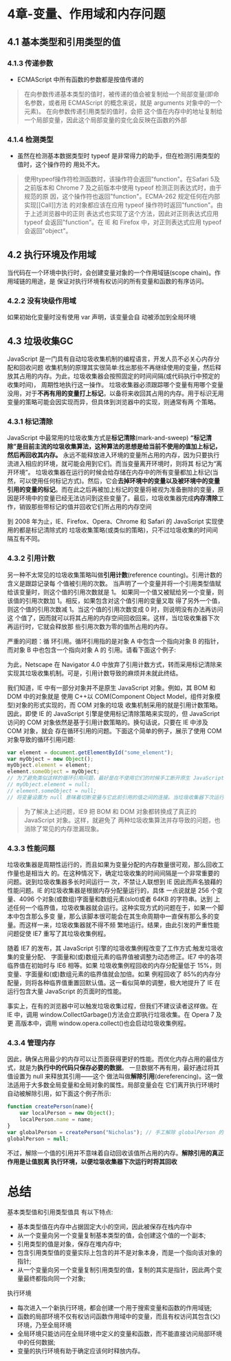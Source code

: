 # 4章-变量、作用域和内存问题

## 4.1 基本类型和引用类型的值

### 4.1.3 传递参数
- ECMAScript 中所有函数的参数都是按值传递的

>在向参数传递基本类型的值时，被传递的值会被复制给一个局部变量(即命名参数，或者用 ECMAScript 的概念来说，就是 arguments 对象中的一个元素)。
>在向参数传递引用类型的值时，会把 这个值在内存中的地址复制给一个局部变量，因此这个局部变量的变化会反映在函数的外部

### 4.1.4 检测类型
- 虽然在检测基本数据类型时 typeof 是非常得力的助手，但在检测引用类型的值时，这个操作符的 用处不大。

>使用typeof操作符检测函数时，该操作符会返回"function"。在Safari 5及 之前版本和 Chrome 7 及之前版本中使用 typeof 检测正则表达式时，由于规范的原 因，这个操作符也返回"function"。ECMA-262 规定任何在内部实现[[Call]]方法 的对象都应该在应用 typeof 操作符时返回"function"。由于上述浏览器中的正则 表达式也实现了这个方法，因此对正则表达式应用 typeof 会返回"function"。在 IE 和 Firefox 中，对正则表达式应用 typeof 会返回"object"。

## 4.2 执行环境及作用域

当代码在一个环境中执行时，会创建变量对象的一个作用域链(scope chain)。作用域链的用途，是 保证对执行环境有权访问的所有变量和函数的有序访问。

### 4.2.2 没有块级作用域
如果初始化变量时没有使用 var 声明，该变量会自 动被添加到全局环境

## 4.3 垃圾收集GC
JavaScript 是一门具有自动垃圾收集机制的编程语言，开发人员不必关心内存分配和回收问题
收集机制的原理其实很简单:找出那些不再继续使用的变量，然后释放其占用的内存。为此，垃圾收集器会按照固定的时间间隔(或代码执行中预定的收集时间)， 周期性地执行这一操作。
垃圾收集器必须跟踪哪个变量有用哪个变量没用，对于**不再有用的变量打上标记**，以备将来收回其占用的内存。用于标识无用变量的策略可能会因实现而异，但具体到浏览器中的实现，则通常有两 个策略。

### 4.3.1 标记清除
JavaScript 中最常用的垃圾收集方式是**标记清除**(mark-and-sweep)
**“标记清除”是目前主流的垃圾收集算法，这种算法的思想是给当前不使用的值加上标记，然后再回收其内存。**
永远不能释放进入环境的变量所占用的内存，因为只要执行流进入相应的环境，就可能会用到它们。而当变量离开环境时，则将其 标记为“离开环境”。
垃圾收集器在运行的时候会给存储在内存中的所有变量都加上标记(当然，可以使用任何标记方式)。然后，它会**去掉环境中的变量以及被环境中的变量引用的变量的标记**。而在此之后再被加上标记的变量将被视为准备删除的变量，原因是环境中的变量已经无法访问到这些变量了。最后，垃圾收集器完成**内存清除**工作，销毁那些带标记的值并回收它们所占用的内存空间

到 2008 年为止，IE、Firefox、Opera、Chrome 和 Safari 的 JavaScript 实现使用的都是标记清除式的 垃圾收集策略(或类似的策略)，只不过垃圾收集的时间间隔互有不同。

### 4.3.2 引用计数
另一种不太常见的垃圾收集策略叫做**引用计数**(reference counting)。引用计数的含义是跟踪记录每 个值被引用的次数。
当声明了一个变量并将一个引用类型值赋给该变量时，则这个值的引用次数就是 1。 
如果同一个值又被赋给另一个变量，则该值的引用次数加 1。相反，如果包含对这个值引用的变量又取 得了另外一个值，则这个值的引用次数减 1。当这个值的引用次数变成 0 时，则说明没有办法再访问这 个值了，因而就可以将其占用的内存空间回收回来。这样，当垃圾收集器下次再运行时，它就会释放那 些引用次数为零的值所占用的内存。

严重的问题：循 环引用。循环引用指的是对象 A 中包含一个指向对象 B 的指针，而对象 B 中也包含一个指向对象 A 的 引用。请看下面这个例子:

为此，Netscape 在 Navigator 4.0 中放弃了引用计数方式，转而采用标记清除来实现其垃圾收集机制。可是，引用计数导致的麻烦并未就此终结。

我们知道，IE 中有一部分对象并不是原生 JavaScript 对象。例如，其 BOM 和 DOM 中的对象就是
使用 C++以 COM(Component Object Model，组件对象模型)对象的形式实现的，而 COM 对象的垃圾 收集机制采用的就是引用计数策略。因此，即使 IE 的 JavaScript 引擎是使用标记清除策略来实现的，但 JavaScript 访问的 COM 对象依然是基于引用计数策略的。换句话说，只要在 IE 中涉及 COM 对象，就会 存在循环引用的问题。下面这个简单的例子，展示了使用 COM 对象导致的循环引用问题:

```js
var element = document.getElementById("some_element");
var myObject = new Object();
myObject.element = element;
element.someObject = myObject;
// 为了避免类似这样的循环引用问题，最好是在不使用它们的时候手工断开原生 JavaScript 对象与 DOM 元素之间的连接。例如，可以使用下面的代码消除前面例子创建的循环引用:
// myObject.element = null;
// element.someObject = null;
// 将变量设置为 null 意味着切断变量与它此前引用的值之间的连接。当垃圾收集器下次运行时，就 会删除这些值并回收它们占用的内存。

```
>为了解决上述问题，IE9 把 BOM 和 DOM 对象都转换成了真正的 JavaScript 对象。这样，就避免了 两种垃圾收集算法并存导致的问题，也消除了常见的内存泄漏现象。

### 4.3.3 性能问题
垃圾收集器是周期性运行的，而且如果为变量分配的内存数量很可观，那么回收工作量也是相当大 的。在这种情况下，确定垃圾收集的时间间隔是一个非常重要的问题。说到垃圾收集器多长时间运行一 次，不禁让人联想到 IE 因此而声名狼藉的性能问题。IE 的垃圾收集器是根据内存分配量运行的，具体 一点说就是 256 个变量、4096 个对象(或数组)字面量和数组元素(slot)或者 64KB 的字符串。达到 上述任何一个临界值，垃圾收集器就会运行。这种实现方式的问题在于，如果一个脚本中包含那么多变 量，那么该脚本很可能会在其生命周期中一直保有那么多的变量。而这样一来，垃圾收集器就不得不频 繁地运行。结果，由此引发的严重性能问题促使 IE7 重写了其垃圾收集例程。

随着 IE7 的发布，其 JavaScript 引擎的垃圾收集例程改变了工作方式:触发垃圾收集的变量分配、 字面量和(或)数组元素的临界值被调整为动态修正。IE7 中的各项临界值在初始时与 IE6 相等。如果 垃圾收集例程回收的内存分配量低于 15%，则变量、字面量和(或)数组元素的临界值就会加倍。如果 例程回收了 85%的内存分配量，则将各种临界值重置回默认值。这一看似简单的调整，极大地提升了 IE 在运行包含大量 JavaScript 的页面时的性能。

事实上，在有的浏览器中可以触发垃圾收集过程，但我们不建议读者这样做。在 IE 中，调用 window.CollectGarbage()方法会立即执行垃圾收集。在 Opera 7 及更 高版本中，调用 window.opera.collect()也会启动垃圾收集例程。

### 4.3.4 管理内存
因此，确保占用最少的内存可以让页面获得更好的性能。而优化内存占用的最佳方式，就是为**执行中的代码只保存必要的数据**。
一旦数据不再有用，最好通过将其值设置为 null 来释放其引用——这个 做法叫做**解除引用**(dereferencing)。这一做法适用于大多数全局变量和全局对象的属性。局部变量会在 它们离开执行环境时自动被解除引用，如下面这个例子所示:

```js
function createPerson(name){
    var localPerson = new Object();
    localPerson.name = name;
}
var globalPerson = createPerson("Nicholas"); // 手工解除 globalPerson 的引用
globalPerson = null;
```
不过，解除一个值的引用并不意味着自动回收该值所占用的内存。**解除引用的真正作用是让值脱离 执行环境，以便垃圾收集器下次运行时将其回收**


# 总结

基本类型值和引用类型值具 有以下特点: 
  - 基本类型值在内存中占据固定大小的空间，因此被保存在栈内存中
  - 从一个变量向另一个变量复制基本类型的值，会创建这个值的一个副本;
  - 引用类型的值是对象，保存在堆内存中;
  - 包含引用类型值的变量实际上包含的并不是对象本身，而是一个指向该对象的指针;
  - 从一个变量向另一个变量复制引用类型的值，复制的其实是指针，因此两个变量最终都指向同一个对象;

执行环境
  - 每次进入一个新执行环境，都会创建一个用于搜索变量和函数的作用域链;
  - 函数的局部环境不仅有权访问函数作用域中的变量，而且有权访问其包含(父)环境，乃至全局环境
  - 全局环境只能访问在全局环境中定义的变量和函数，而不能直接访问局部环境中的任何数据;
  - 变量的执行环境有助于确定应该何时释放内存。